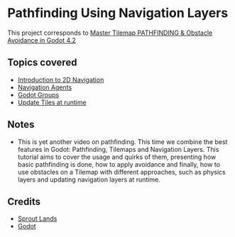 # Pathfinding Using Navigation Layers

This project corresponds to [Master Tilemap PATHFINDING & Obstacle Avoidance in Godot 4.2](https://www.youtube.com/watch?v=yT22SXYpoYM)

## Topics covered

- [Introduction to 2D Navigation](https://docs.godotengine.org/en/stable/tutorials/navigation/navigation_introduction_2d.htmll)
- [Navigation Agents](https://docs.godotengine.org/en/4.0/tutorials/navigation/navigation_using_navigationagents.html#doc-navigation-using-navigationagents)
- [Godot Groups](https://docs.godotengine.org/en/stable/tutorials/scripting/groups.html)
- [Update Tiles at runtime](https://docs.godotengine.org/en/stable/classes/class_tilemap.html#class-tilemap-private-method-tile-data-runtime-update)

## Notes

- This is yet another video on pathfinding. This time we combine the best features in Godot: Pathfinding, Tilemaps and Navigation Layers. This tutorial aims to cover the usage and quirks of them, presenting how basic pathfinding is done, how to apply avoidance and finally, how to use obstacles on a Tilemap with different approaches, such as physics layers and updating navigation layers at runtime.

## Credits

- [Sprout Lands](https://cupnooble.itch.io/sprout-lands-asset-pack)
- [Godot](https://godotengine.org/)
